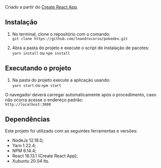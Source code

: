 Criado a partir do [Create React App](https://github.com/facebook/create-react-app).

## Instalação

1. No terminal, clone o repositório com o comando: <br />
`git clone https://github.com/leandrocorso/pokedex.git`

2. Abra a pasta do projeto e execute o script de instalação de pacotes: <br />
`yarn install` ou  `npm install`

## Executando o projeto

1. Na pasta do projeto execute a aplicação usando: <br />
`yarn start` ou `npm start`

O navegador deverá carregar automaticamente após o procedimento, caso não ocorra acesse o endereço padrão: <br />
`http://localhost:3000`


## Dependências

Este projeto foi utilizado com as seguintes ferramentas e versões:

* NodeJs 12.18.0;
* Yarn 1.22.4;
* NPM 6.14.4;
* React 16.13.1 (Create React App);
* Xubuntu 20.04 lts.